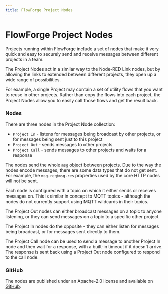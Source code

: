 ```yaml
---
title: FlowForge Project Nodes
---
```


# FlowForge Project Nodes

Projects running within FlowForge include a set of nodes that make it very
quick and easy to securely send and receive messages between different projects
in a team.

The Project Nodes act in a similar way to the Node-RED Link nodes, but by allowing
the links to extended between different projects, they open up a wide range of
possibilities.

For example, a single Project may contain a set of utility flows that you want
to reuse in other projects. Rather than copy the flows into each project, the Project
Nodes allow you to easily call those flows and get the result back.

### Nodes

There are three nodes in the Project Node collection:

 - `Project In` - listens for messages being broadcast by other projects, or for
   messages being sent just to this project
 - `Project Out` - sends messages to other projects
 - `Project Call` - sends messages to other projects and waits for a response

The nodes send the whole `msg` object between projects. Due to the way the nodes
encode messages, there are some data types that do not get sent. For example,
the `msg.req`/`msg.res` properties used by the core HTTP nodes will not be sent.

Each node is configured with a topic on which it either sends or receives messages
on. This is similar in concept to MQTT topics - although the nodes do not currently
support using MQTT wildcards in their topics.

The Project Out nodes can either broadcast messages on a topic to anyone listening,
or they can send messages on a topic to a specific other project.

The Project In nodes do the opposite - they can either listen for messages being
broadcast, or for messages sent directly to them.

The Project Call node can be used to send a message to another Project In node
and then wait for a response, with a built-in timeout if it doesn't arrive.
The response is sent back using a Project Out node configured to respond to the call
node.

### GitHub

The nodes are published under an Apache-2.0 license and available on [GitHub](https://github.com/flowforge/flowforge-nr-project-nodes).
